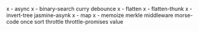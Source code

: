 x - async
x - binary-search
curry
debounce
x - flatten
x - flatten-thunk
x - invert-tree
jasmine-asynk
x - map
x - memoize
merkle
middleware
morse-code
once
sort
throttle
throttle-promises
value
